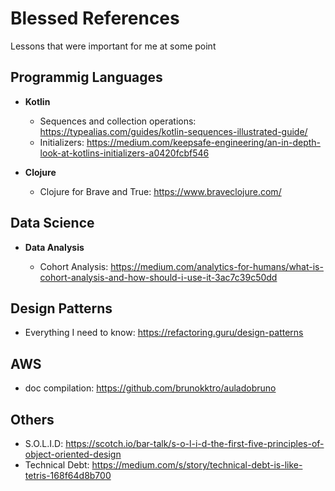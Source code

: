 # Blessed References

Lessons that were important for me at some point

Programmig Languages
--------------------

* **Kotlin**

  * Sequences and collection operations: https://typealias.com/guides/kotlin-sequences-illustrated-guide/
  * Initializers: https://medium.com/keepsafe-engineering/an-in-depth-look-at-kotlins-initializers-a0420fcbf546

* **Clojure**
  * Clojure for Brave and True: https://www.braveclojure.com/


Data Science
-------------

* **Data Analysis**

  * Cohort Analysis: https://medium.com/analytics-for-humans/what-is-cohort-analysis-and-how-should-i-use-it-3ac7c39c50dd

Design Patterns
---------------
  * Everything I need to know: https://refactoring.guru/design-patterns
  
AWS
---------------
  * doc compilation: https://github.com/brunokktro/auladobruno

Others
---------------
  * S.O.L.I.D: https://scotch.io/bar-talk/s-o-l-i-d-the-first-five-principles-of-object-oriented-design
  * Technical Debt: https://medium.com/s/story/technical-debt-is-like-tetris-168f64d8b700
